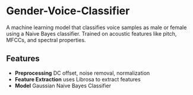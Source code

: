 # Gender-Voice-Classifier

A machine learning model that classifies voice samples as male or female using a Naive Bayes classifier. Trained on acoustic features like pitch, MFCCs, and spectral properties.

## Features
- **Preprocessing** DC offset, noise removal, normalization
- **Feature Extraction** uses Librosa to extract features 
-  **Model** Gaussian Naive Bayes Classifier

